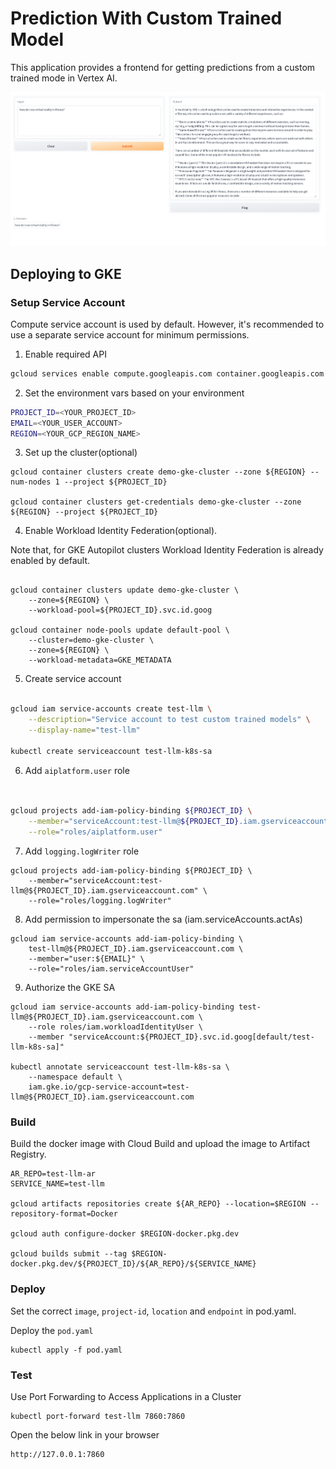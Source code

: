 # Prediction With Custom Trained Model

This application provides a frontend for getting predictions from a custom
trained mode in Vertex AI.

![LLM Text demo](images/fe.png)

## Deploying to GKE

### Setup Service Account

Compute service account is used by default. However, it's recommended to
use a separate service account for minimum permissions.

1. Enable required API

```bash
gcloud services enable compute.googleapis.com container.googleapis.com
```

2. Set the environment vars based on your environment

```bash
PROJECT_ID=<YOUR_PROJECT_ID>
EMAIL=<YOUR_USER_ACCOUNT>
REGION=<YOUR_GCP_REGION_NAME>
```

3. Set up the cluster(optional)

```shell
gcloud container clusters create demo-gke-cluster --zone ${REGION} --num-nodes 1 --project ${PROJECT_ID}

gcloud container clusters get-credentials demo-gke-cluster --zone ${REGION} --project ${PROJECT_ID}
```

4. Enable Workload Identity Federation(optional).

Note that, for GKE Autopilot clusters Workload Identity Federation is already enabled by default.

```shell

gcloud container clusters update demo-gke-cluster \
    --zone=${REGION} \
    --workload-pool=${PROJECT_ID}.svc.id.goog

gcloud container node-pools update default-pool \
    --cluster=demo-gke-cluster \
    --zone=${REGION} \
    --workload-metadata=GKE_METADATA
```

5. Create service account

```bash

gcloud iam service-accounts create test-llm \
    --description="Service account to test custom trained models" \
    --display-name="test-llm"
    
kubectl create serviceaccount test-llm-k8s-sa
```

6. Add `aiplatform.user` role

```bash


gcloud projects add-iam-policy-binding ${PROJECT_ID} \
    --member="serviceAccount:test-llm@${PROJECT_ID}.iam.gserviceaccount.com" \
    --role="roles/aiplatform.user"
```

7. Add `logging.logWriter` role

```shell
gcloud projects add-iam-policy-binding ${PROJECT_ID} \
    --member="serviceAccount:test-llm@${PROJECT_ID}.iam.gserviceaccount.com" \
    --role="roles/logging.logWriter"
```

8. Add permission to impersonate the sa (iam.serviceAccounts.actAs)

```shell
gcloud iam service-accounts add-iam-policy-binding \
    test-llm@${PROJECT_ID}.iam.gserviceaccount.com \
    --member="user:${EMAIL}" \
    --role="roles/iam.serviceAccountUser"
```

9. Authorize the GKE SA

```shell
gcloud iam service-accounts add-iam-policy-binding test-llm@${PROJECT_ID}.iam.gserviceaccount.com \
    --role roles/iam.workloadIdentityUser \
    --member "serviceAccount:${PROJECT_ID}.svc.id.goog[default/test-llm-k8s-sa]"

kubectl annotate serviceaccount test-llm-k8s-sa \
    --namespace default \
    iam.gke.io/gcp-service-account=test-llm@${PROJECT_ID}.iam.gserviceaccount.com
```

### Build

Build the docker image with Cloud Build and upload the image to Artifact
Registry.

```shell
AR_REPO=test-llm-ar
SERVICE_NAME=test-llm

gcloud artifacts repositories create ${AR_REPO} --location=$REGION --repository-format=Docker

gcloud auth configure-docker $REGION-docker.pkg.dev

gcloud builds submit --tag $REGION-docker.pkg.dev/${PROJECT_ID}/${AR_REPO}/${SERVICE_NAME}
```

### Deploy

Set the correct `image`, `project-id`, `location` and `endpoint` in pod.yaml.

Deploy the `pod.yaml`

```shell
kubectl apply -f pod.yaml
```

### Test

Use Port Forwarding to Access Applications in a Cluster

```shell
kubectl port-forward test-llm 7860:7860
```

Open the below link in your browser

```
http://127.0.0.1:7860
```
